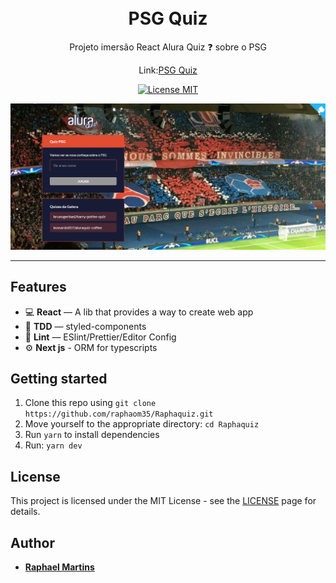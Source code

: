 <h1 align="center">
<br>
PSG Quiz
</h1>

<p align="center">
Projeto imersão React Alura Quiz ❓ sobre o PSG 
</p>
<p align="center">
Link:<a href="https://raphaquiz.vercel.app/" >PSG Quiz</a>
</p>

<p align="center">
  <a href="https://opensource.org/licenses/MIT">
    <img src="https://img.shields.io/badge/License-MIT-blue.svg" alt="License MIT">
  </a>
</p>

<div align="center">
<img src="/quiz.PNG" width="600" />

</div>

<hr />

## Features

- 💻 **React** — A lib that provides a way to create web app
- 🧪 **TDD** — styled-components
- 💖 **Lint** — ESlint/Prettier/Editor Config
- ⚙ **Next js** - ORM for typescripts


## Getting started

1. Clone this repo using `git clone https://github.com/raphaom35/Raphaquiz.git`
2. Move yourself to the appropriate directory: `cd Raphaquiz`<br />
3. Run `yarn` to install dependencies<br />
4. Run: `yarn dev`

## License

This project is licensed under the MIT License - see the [LICENSE](https://opensource.org/licenses/MIT) page for details.

## Author

- [**Raphael Martins**](https://www.linkedin.com/in/raphaelmartinsdev)
